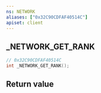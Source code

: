 ```yaml
---
ns: NETWORK
aliases: ["0x32C90CDFAF40514C"]
apiset: client
---
```

## _NETWORK_GET_RANK

```c
// 0x32C90CDFAF40514C
int _NETWORK_GET_RANK();
```



## Return value

